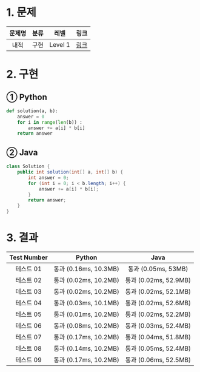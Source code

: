 # 1. 문제
|문제명|분류|레벨|링크|
|:--:|:--:|:--:|:--:|
|내적|구현|Level 1|[링크](https://programmers.co.kr/learn/courses/30/lessons/70128)|
# 2. 구현
## ① Python
```python
def solution(a, b):
    answer = 0
    for i in range(len(b)) :
        answer += a[i] * b[i]
    return answer
```
## ② Java
```java
class Solution {
    public int solution(int[] a, int[] b) {
        int answer = 0;
        for (int i = 0; i < b.length; i++) {
			answer += a[i] * b[i];
		}
        return answer;
    }
}
```
# 3. 결과
|Test Number|Python|Java|
|:--:|:--:|:--:|
|테스트 01|통과 (0.16ms, 10.3MB)|통과 (0.05ms, 53MB)|
|테스트 02|통과 (0.02ms, 10.2MB)|통과 (0.02ms, 52.9MB)|
|테스트 03|통과 (0.02ms, 10.2MB)|통과 (0.02ms, 52.1MB)|
|테스트 04|통과 (0.03ms, 10.1MB)|통과 (0.02ms, 52.6MB)|
|테스트 05|통과 (0.01ms, 10.2MB)|통과 (0.02ms, 52.2MB)|
|테스트 06|통과 (0.08ms, 10.2MB)|통과 (0.03ms, 52.4MB)|
|테스트 07|통과 (0.17ms, 10.2MB)|통과 (0.04ms, 51.8MB)|
|테스트 08|통과 (0.14ms, 10.2MB)|통과 (0.05ms, 52.4MB)|
|테스트 09|통과 (0.17ms, 10.2MB)|통과 (0.06ms, 52.5MB)|
#
